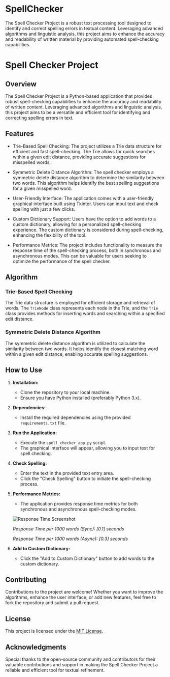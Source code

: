 # SpellChecker
The Spell Checker Project is a robust text processing tool designed to identify and correct spelling errors in textual content. Leveraging advanced algorithms and linguistic analysis, this project aims to enhance the accuracy and readability of written material by providing automated spell-checking capabilities.

# Spell Checker Project

## Overview

The Spell Checker Project is a Python-based application that provides robust spell-checking capabilities to enhance the accuracy and readability of written content. Leveraging advanced algorithms and linguistic analysis, this project aims to be a versatile and efficient tool for identifying and correcting spelling errors in text.

## Features

- Trie-Based Spell Checking: The project utilizes a Trie data structure for efficient and fast spell-checking. The Trie allows for quick searches within a given edit distance, providing accurate suggestions for misspelled words.

- Symmetric Delete Distance Algorithm: The spell checker employs a symmetric delete distance algorithm to determine the similarity between two words. This algorithm helps identify the best spelling suggestions for a given misspelled word.

- User-Friendly Interface: The application comes with a user-friendly graphical interface built using Tkinter. Users can input text and check spelling with just a few clicks.

- Custom Dictionary Support: Users have the option to add words to a custom dictionary, allowing for a personalized spell-checking experience. The custom dictionary is considered during spell-checking, enhancing the flexibility of the tool.

- Performance Metrics: The project includes functionality to measure the response time of the spell-checking process, both in synchronous and asynchronous modes. This can be valuable for users seeking to optimize the performance of the spell checker.

## Algorithm

### Trie-Based Spell Checking

The Trie data structure is employed for efficient storage and retrieval of words. The `TrieNode` class represents each node in the Trie, and the `Trie` class provides methods for inserting words and searching within a specified edit distance.

### Symmetric Delete Distance Algorithm

The symmetric delete distance algorithm is utilized to calculate the similarity between two words. It helps identify the closest matching word within a given edit distance, enabling accurate spelling suggestions.

## How to Use

1. **Installation:**
   - Clone the repository to your local machine.
   - Ensure you have Python installed (preferably Python 3.x).

2. **Dependencies:**
   - Install the required dependencies using the provided `requirements.txt` file.

3. **Run the Application:**
   - Execute the `spell_checker_app.py` script.
   - The graphical interface will appear, allowing you to input text for spell checking.

4. **Check Spelling:**
   - Enter the text in the provided text entry area.
   - Click the "Check Spelling" button to initiate the spell-checking process.

5. **Performance Metrics:**
   - The application provides response time metrics for both synchronous and asynchronous spell-checking modes.

   ![Response Time Screenshot](screenshots/response_time_screenshot.png)

   *Response Time per 1000 words (Sync): [0.1] seconds*

   *Response Time per 1000 words (Async): [0.3] seconds*

6. **Add to Custom Dictionary:**
   - Click the "Add to Custom Dictionary" button to add words to the custom dictionary.

## Contributing

Contributions to the project are welcome! Whether you want to improve the algorithms, enhance the user interface, or add new features, feel free to fork the repository and submit a pull request.

## License

This project is licensed under the [MIT License](LICENSE.md).

## Acknowledgments

Special thanks to the open-source community and contributors for their valuable contributions and support in making the Spell Checker Project a reliable and efficient tool for textual refinement.
```


